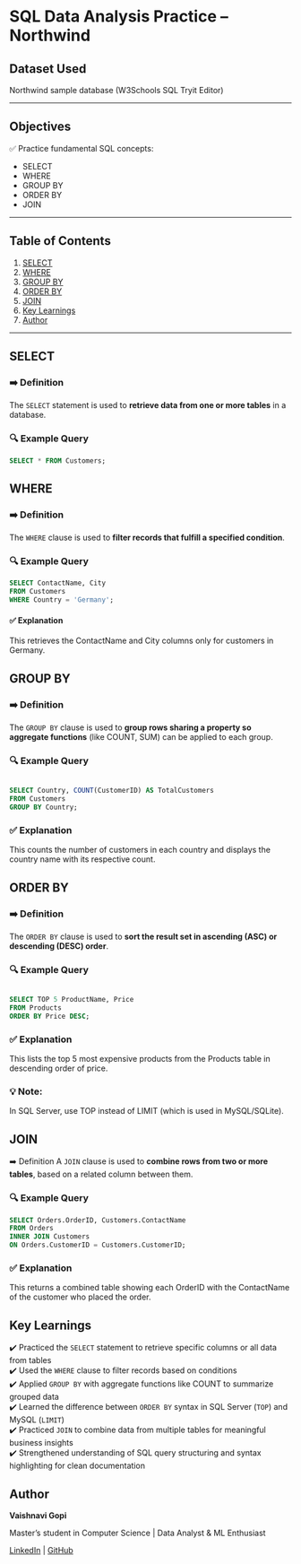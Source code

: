 # SQL Data Analysis Practice – Northwind

## Dataset Used
Northwind sample database (W3Schools SQL Tryit Editor)

---

## Objectives
✅ Practice fundamental SQL concepts:
- SELECT
- WHERE
- GROUP BY
- ORDER BY
- JOIN

---

## Table of Contents
1. [SELECT](#select)
2. [WHERE](#where)
3. [GROUP BY](#group-by)
4. [ORDER BY](#order-by)
5. [JOIN](#join)
6. [Key Learnings](#key-learnings)
7. [Author](#author)

---

## SELECT

### ➡️ Definition
The `SELECT` statement is used to **retrieve data from one or more tables** in a database.

### 🔍 Example Query

```sql
SELECT * FROM Customers;
```

## WHERE
### ➡️ Definition
The `WHERE` clause is used to **filter records that fulfill a specified condition**.

### 🔍 Example Query

```sql
SELECT ContactName, City 
FROM Customers
WHERE Country = 'Germany';
```

#### ✅ Explanation 
This retrieves the ContactName and City columns only for customers in Germany.


## GROUP BY
### ➡️ Definition
The `GROUP BY` clause is used to **group rows sharing a property so aggregate functions** (like COUNT, SUM) can be applied to each group.

### 🔍 Example Query
```sql

SELECT Country, COUNT(CustomerID) AS TotalCustomers
FROM Customers
GROUP BY Country;
```

### ✅ Explanation
This counts the number of customers in each country and displays the country name with its respective count.


## ORDER BY
### ➡️ Definition
The `ORDER BY` clause is used to **sort the result set in ascending (ASC) or descending (DESC) order**.

### 🔍 Example Query
```sql

SELECT TOP 5 ProductName, Price
FROM Products
ORDER BY Price DESC;
```

### ✅ Explanation
This lists the top 5 most expensive products from the Products table in descending order of price.

### 💡 Note:
In SQL Server, use TOP instead of LIMIT (which is used in MySQL/SQLite).


## JOIN
➡️ Definition
A `JOIN` clause is used to **combine rows from two or more tables**, based on a related column between them.

### 🔍 Example Query

```sql
SELECT Orders.OrderID, Customers.ContactName
FROM Orders
INNER JOIN Customers
ON Orders.CustomerID = Customers.CustomerID;
```

### ✅ Explanation
This returns a combined table showing each OrderID with the ContactName of the customer who placed the order.

## Key Learnings

✔️ Practiced the `SELECT` statement to retrieve specific columns or all data from tables  
✔️ Used the `WHERE` clause to filter records based on conditions  
✔️ Applied `GROUP BY` with aggregate functions like COUNT to summarize grouped data  
✔️ Learned the difference between `ORDER BY` syntax in SQL Server (`TOP`) and MySQL (`LIMIT`)  
✔️ Practiced `JOIN` to combine data from multiple tables for meaningful business insights  
✔️ Strengthened understanding of SQL query structuring and syntax highlighting for clean documentation

## Author

**Vaishnavi Gopi**

Master’s student in Computer Science | Data Analyst & ML Enthusiast

[LinkedIn](https://linkedin.com/in/vaishnavi-gopi) | [GitHub](https://github.com/VAISHNAVI-GOPI23)


